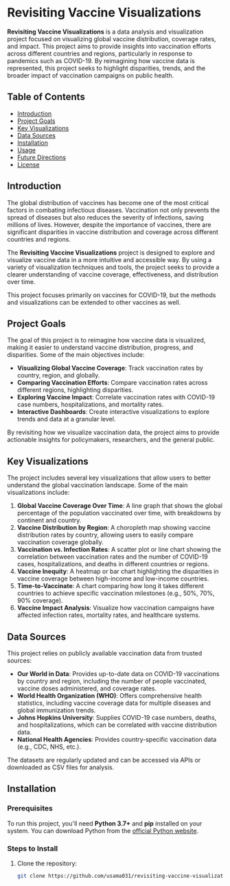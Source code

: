# Revisiting Vaccine Visualizations

**Revisiting Vaccine Visualizations** is a data analysis and visualization project focused on visualizing global vaccine distribution, coverage rates, and impact. This project aims to provide insights into vaccination efforts across different countries and regions, particularly in response to pandemics such as COVID-19. By reimagining how vaccine data is represented, this project seeks to highlight disparities, trends, and the broader impact of vaccination campaigns on public health.

## Table of Contents

- [Introduction](#introduction)
- [Project Goals](#project-goals)
- [Key Visualizations](#key-visualizations)
- [Data Sources](#data-sources)
- [Installation](#installation)
- [Usage](#usage)
- [Future Directions](#future-directions)
- [License](#license)

## Introduction

The global distribution of vaccines has become one of the most critical factors in combating infectious diseases. Vaccination not only prevents the spread of diseases but also reduces the severity of infections, saving millions of lives. However, despite the importance of vaccines, there are significant disparities in vaccine distribution and coverage across different countries and regions.

The **Revisiting Vaccine Visualizations** project is designed to explore and visualize vaccine data in a more intuitive and accessible way. By using a variety of visualization techniques and tools, the project seeks to provide a clearer understanding of vaccine coverage, effectiveness, and distribution over time.

This project focuses primarily on vaccines for COVID-19, but the methods and visualizations can be extended to other vaccines as well.

## Project Goals

The goal of this project is to reimagine how vaccine data is visualized, making it easier to understand vaccine distribution, progress, and disparities. Some of the main objectives include:

- **Visualizing Global Vaccine Coverage**: Track vaccination rates by country, region, and globally.
- **Comparing Vaccination Efforts**: Compare vaccination rates across different regions, highlighting disparities.
- **Exploring Vaccine Impact**: Correlate vaccination rates with COVID-19 case numbers, hospitalizations, and mortality rates.
- **Interactive Dashboards**: Create interactive visualizations to explore trends and data at a granular level.

By revisiting how we visualize vaccination data, the project aims to provide actionable insights for policymakers, researchers, and the general public.

## Key Visualizations

The project includes several key visualizations that allow users to better understand the global vaccination landscape. Some of the main visualizations include:

1. **Global Vaccine Coverage Over Time**: A line graph that shows the global percentage of the population vaccinated over time, with breakdowns by continent and country.
2. **Vaccine Distribution by Region**: A choropleth map showing vaccine distribution rates by country, allowing users to easily compare vaccination coverage globally.
3. **Vaccination vs. Infection Rates**: A scatter plot or line chart showing the correlation between vaccination rates and the number of COVID-19 cases, hospitalizations, and deaths in different countries or regions.
4. **Vaccine Inequity**: A heatmap or bar chart highlighting the disparities in vaccine coverage between high-income and low-income countries.
5. **Time-to-Vaccinate**: A chart comparing how long it takes different countries to achieve specific vaccination milestones (e.g., 50%, 70%, 90% coverage).
6. **Vaccine Impact Analysis**: Visualize how vaccination campaigns have affected infection rates, mortality rates, and healthcare systems.

## Data Sources

This project relies on publicly available vaccination data from trusted sources:

- **Our World in Data**: Provides up-to-date data on COVID-19 vaccinations by country and region, including the number of people vaccinated, vaccine doses administered, and coverage rates.
- **World Health Organization (WHO)**: Offers comprehensive health statistics, including vaccine coverage data for multiple diseases and global immunization trends.
- **Johns Hopkins University**: Supplies COVID-19 case numbers, deaths, and hospitalizations, which can be correlated with vaccine distribution data.
- **National Health Agencies**: Provides country-specific vaccination data (e.g., CDC, NHS, etc.).

The datasets are regularly updated and can be accessed via APIs or downloaded as CSV files for analysis.

## Installation

### Prerequisites

To run this project, you'll need **Python 3.7+** and **pip** installed on your system. You can download Python from the [official Python website](https://www.python.org/downloads/).

### Steps to Install

1. Clone the repository:

   ```bash
   git clone https://github.com/usama031/revisiting-vaccine-visualizations.git
